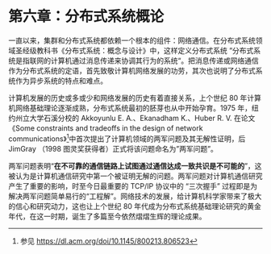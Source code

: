 # 第六章：分布式系统概论

一直以来，集群和分布式系统都依赖一个根本的组件：网络通信。在分布式系统领域圣经级教科书《分布式系统：概念与设计》中，这样定义分布式系统 ”分布式系统是指联网的计算机通过消息传递来协调其行为的系统“。把消息传递或网络通信作为分布式系统的定语，首先致敬计算机网络发展的功劳，其次也说明了分布式系统作为异步系统的特点和难点。

计算机发展的历史或多或少和网络发展的历史有着直接关系，上个世纪 80 年计算机网络基础理论逐渐成熟，分布式系统最初的胚芽也从中开始孕育。1975 年，纽约州立大学石溪分校的 Akkoyunlu E. A.、Ekanadham K.、Huber R. V. 在论文 《Some constraints and tradeoffs in the design of network communications》[^1]中首次提出了计算机领域的两军问题及其无解性证明，后 JimGray （1998 图灵奖获得者）正式将该问题命名为”两军问题”。

两军问题表明“**在不可靠的通信链路上试图通过通信达成一致共识是不可能的**”，这被认为是计算机通信研究中第一个被证明无解的问题。两军问题对计算机通信研究产生了重要的影响，时至今日最重要的 TCP/IP 协议中的 “三次握手” 过程即是为解决两军问题简单易行的“工程解”。网络技术的发展，给计算机科学家带来了极大的信心和研究动力，这也让上个世纪 80 年代成为分布式系统基础理论研究的黄金年代，在这一时期，诞生了多篇至今依然熠熠生辉的理论成果。


[^1]: 参见 https://dl.acm.org/doi/10.1145/800213.806523